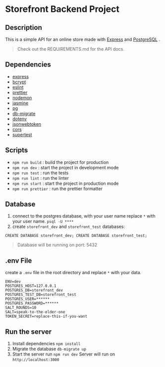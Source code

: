 # Storefront Backend Project

## Description
This is a simple API for an online store made with [Express](https://expressjs.com) and [PostgreSQL](https://www.postgresql.org) .

>Check out the REQUIREMENTS.md for the API docs.

## Dependencies

- [express](https://expressjs.com/)
- [bcrypt](https://www.npmjs.com/package/bcrypt)
- [eslint](https://eslint.org/)
- [prettier](https://prettier.io/)
- [nodemon](https://nodemon.io/)
- [jasmine](https://jasmine.github.io/)
- [pg](https://www.npmjs.com/package/pg)
- [db-migrate](https://www.npmjs.com/package/db-migrate)
- [dotenv](https://www.npmjs.com/package/dotenv)
- [jsonwebtoken](https://www.npmjs.com/package/jsonwebtoken)
- [cors](https://www.npmjs.com/package/cors)
- [supertest](https://www.npmjs.com/package/supertest)

## Scripts

-  `npm run build` : build the project for production
-  `npm run dev` : start the project in development mode
-  `npm run test` : run the tests
-  `npm run lint` : run the linter
-  `npm run start` : start the project in production mode
-  `npm run prettier` : run the prettier formatter

## Database

1. connect to the postgres database, with your user name replace `*` with your user name. ` psql -U **** `
2. create `storefront_dev` and `storefront_test` databases:
```
CREATE DATABASE storefront_dev; CREATE DATABASE storefront_test;
```
> Database will be running on port: 5432

## .env File
create a `.env` file in the root directory and replace `*` with your data.

```
ENV=dev
POSTGRES_HOST=127.0.0.1
POSTGRES_DB=storefront_dev
POSTGRES_TEST_DB=storefront_test
POSTGRES_USER=******
POSTGRES_PASSWORD=******
SALT_ROUNDS=10
SALT=speak-to-the-elder-one
TOKEN_SECRET=replace-this-if-you-want
```

## Run the server
1. Install dependencies `npm install`
2. Migrate the database `db-migrate up`
3. Start the server run `npm run dev` Server will run on `http://localhost:3000`
